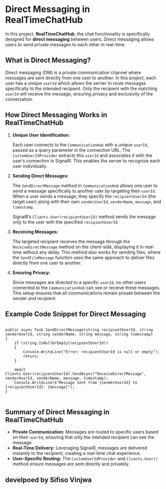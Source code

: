 
<body>

<h1>Direct Messaging in RealTimeChatHub</h1>

<p>
    In this project, <strong>RealTimeChatHub</strong>, the chat functionality is specifically designed for <strong>direct messaging</strong> between users. Direct messaging allows users to send private messages to each other in real-time.
</p>

<h2>What is Direct Messaging?</h2>
<p>
    Direct messaging (DM) is a private communication channel where messages are sent directly from one user to another. In this project, each user has a unique <code>userId</code> which allows the server to route messages specifically to the intended recipient. Only the recipient with the matching <code>userId</code> will receive the message, ensuring privacy and exclusivity of the conversation.
</p>

<h2>How Direct Messaging Works in RealTimeChatHub</h2>

<ol>
    <li>
        <strong>Unique User Identification:</strong>
        <p>
            Each user connects to the <code>CommunicationHub</code> with a unique <code>userId</code>, passed as a query parameter in the connection URL. The <code>CustomUserIdProvider</code> extracts this <code>userId</code> and associates it with the user’s connection in SignalR. This enables the server to recognize each user individually.
        </p>
    </li>
    <li>
        <strong>Sending Direct Messages:</strong>
        <p>
            The <code>SendDirectMessage</code> method in <code>CommunicationHub</code> allows one user to send a message specifically to another user by targeting their <code>userId</code>. When a user sends a message, they specify the <code>recipientUserId</code> (the target user) along with their own <code>senderUserId</code>, <code>senderName</code>, <code>message</code>, and <code>timestamp</code>.
        </p>
        <p>
            SignalR’s <code>Clients.User(recipientUserId)</code> method sends the message only to the user with the specified <code>recipientUserId</code>.
        </p>
    </li>
    <li>
        <strong>Receiving Messages:</strong>
        <p>
            The targeted recipient receives the message through the <code>ReceiveDirectMessage</code> method on the client-side, displaying it in real-time without any delay. This method also works for sending files, where the <code>SendFileMessage</code> function uses the same approach to deliver files directly from one user to another.
        </p>
    </li>
    <li>
        <strong>Ensuring Privacy:</strong>
        <p>
            Since messages are directed to a specific <code>userId</code>, no other users connected to the <code>CommunicationHub</code> can see or receive these messages. This setup ensures that all communications remain private between the sender and recipient.
        </p>
    </li>
</ol>

<h2>Example Code Snippet for Direct Messaging</h2>

<pre>
<code>
public async Task SendDirectMessage(string recipientUserId, string senderUserId, string senderName, string message, string timestamp)
{
    if (string.IsNullOrEmpty(recipientUserId))
    {
        Console.WriteLine("Error: recipientUserId is null or empty");
        return;
    }

    await Clients.User(recipientUserId).SendAsync("ReceiveDirectMessage", senderUserId, senderName, message, timestamp);
    Console.WriteLine($"Message sent from {senderUserId} to {recipientUserId}: {message}");
}
</code>
</pre>

<h2>Summary of Direct Messaging in RealTimeChatHub</h2>
<ul>
    <li><strong>Private Communication:</strong> Messages are routed to specific users based on their <code>userId</code>, ensuring that only the intended recipient can see the message.</li>
    <li><strong>Real-Time Delivery:</strong> Leveraging SignalR, messages are delivered instantly to the recipient, creating a real-time chat experience.</li>
    <li><strong>User-Specific Routing:</strong> The <code>CustomUserIdProvider</code> and <code>Clients.User()</code> method ensure messages are sent directly and privately.</li>
</ul>

</body>
<h2>develpoed by Sifiso Vinjwa</h2>
</html>
